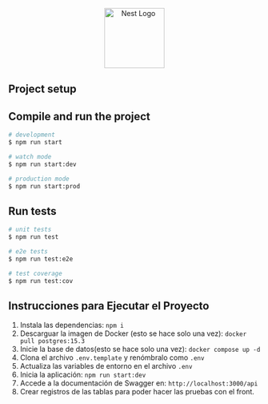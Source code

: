 <p align="center">
  <a href="http://nestjs.com/" target="blank"><img src="https://nestjs.com/img/logo-small.svg" width="120" alt="Nest Logo" /></a>
</p>

[circleci-image]: https://img.shields.io/circleci/build/github/nestjs/nest/master?token=abc123def456
[circleci-url]: https://circleci.com/gh/nestjs/nest

## Project setup

## Compile and run the project

```bash
# development
$ npm run start

# watch mode
$ npm run start:dev

# production mode
$ npm run start:prod
```

## Run tests

```bash
# unit tests
$ npm run test

# e2e tests
$ npm run test:e2e

# test coverage
$ npm run test:cov
```

## Instrucciones para Ejecutar el Proyecto

1. Instala las dependencias: `npm i`
2. Descarguar la imagen de Docker (esto se hace solo una vez):
   `docker pull postgres:15.3`
3. Inicie la base de datos(esto se hace solo una vez):
   `docker compose up -d`
4. Clona el archivo `.env.template` y renómbralo como `.env`
5. Actualiza las variables de entorno en el archivo `.env`
6. Inicia la aplicación: `npm run start:dev`
7. Accede a la documentación de Swagger en: `http://localhost:3000/api`
8. Crear registros de las tablas para poder hacer las pruebas con el front.
